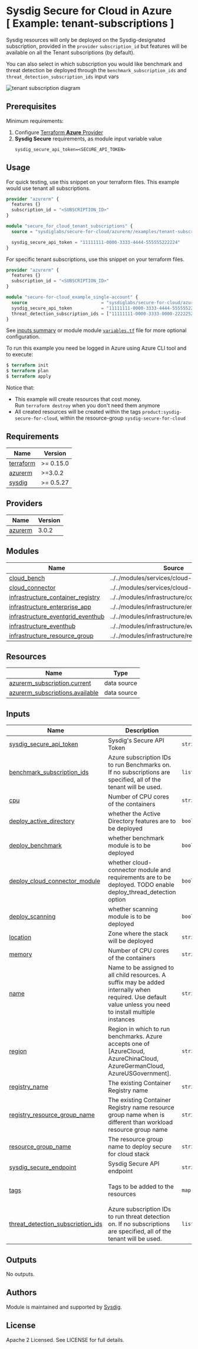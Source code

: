 # Sysdig Secure for Cloud in Azure<br/>[ Example: tenant-subscriptions ]

Sysdig resources will only be deployed on the Sysdig-designated subscription, provided in
the `provider` `subscription_id`
but features will be available on all the Tenant subscriptions (by default).

You can also select in which subscription you would like benchmark and threat detection be deployed through
the `benchmark_subscription_ids` and `threat_detection_subscription_ids` input vars<br/>

![tenant subscription diagram](https://github.com/sysdiglabs/terraform-azurerm-secure-for-cloud/blob/master/examples/tenant-subscriptions/diagram-tenant.png?raw=true)

## Prerequisites

Minimum requirements:

1. Configure [Terraform **Azure** Provider](https://registry.terraform.io/providers/hashicorp/azurerm/latest/docs)
2. **Sysdig Secure** requirements, as module input variable value
    ```
    sysdig_secure_api_token=<SECURE_API_TOKEN>
    ```

## Usage

For quick testing, use this snippet on your terraform files. This example would use tenant all subscriptions.

```terraform
provider "azurerm" {
  features {}
  subscription_id = "<SUBSCRIPTION_ID>"
}

module "secure_for_cloud_tenant_subscriptions" {
  source = "sysdiglabs/secure-for-cloud/azurerm//examples/tenant-subscriptions"

  sysdig_secure_api_token = "11111111-0000-3333-4444-555555222224"
}
```

For specific tenant subscriptions, use this snippet on your terraform files.

```terraform
provider "azurerm" {
  features {}
  subscription_id = "<SUBSCRIPTION_ID>"
}

module "secure-for-cloud_example_single-account" {
  source                            = "sysdiglabs/secure-for-cloud/azurerm//examples/tenant-subscriptions"
  sysdig_secure_api_token           = "11111111-0000-3333-4444-555555222224"
  threat_detection_subscription_ids = ["11111111-0000-3333-0000-222225222222", "22222222-1111-3333-4444-555555222224"]
}
```

See [inputs summary](#inputs) or module
module [`variables.tf`](https://github.com/sysdiglabs/terraform-azurerm-secure-for-cloud/blob/master/examples/new_resource_group/variables.tf)
file for more optional configuration.

To run this example you need be logged in Azure using Azure CLI tool and to execute:

```terraform
$ terraform init
$ terraform plan
$ terraform apply
```

Notice that:

* This example will create resources that cost money.<br/>Run `terraform destroy` when you don't need them anymore
* All created resources will be created within the tags `product:sysdig-secure-for-cloud`, within the
  resource-group `sysdig-secure-for-cloud`

<!-- BEGINNING OF PRE-COMMIT-TERRAFORM DOCS HOOK -->
## Requirements

| Name | Version |
|------|---------|
| <a name="requirement_terraform"></a> [terraform](#requirement\_terraform) | >= 0.15.0 |
| <a name="requirement_azurerm"></a> [azurerm](#requirement\_azurerm) | >=3.0.2 |
| <a name="requirement_sysdig"></a> [sysdig](#requirement\_sysdig) | >= 0.5.27 |

## Providers

| Name | Version |
|------|---------|
| <a name="provider_azurerm"></a> [azurerm](#provider\_azurerm) | 3.0.2 |

## Modules

| Name | Source | Version |
|------|--------|---------|
| <a name="module_cloud_bench"></a> [cloud\_bench](#module\_cloud\_bench) | ../../modules/services/cloud-bench | n/a |
| <a name="module_cloud_connector"></a> [cloud\_connector](#module\_cloud\_connector) | ../../modules/services/cloud-connector | n/a |
| <a name="module_infrastructure_container_registry"></a> [infrastructure\_container\_registry](#module\_infrastructure\_container\_registry) | ../../modules/infrastructure/container_registry | n/a |
| <a name="module_infrastructure_enterprise_app"></a> [infrastructure\_enterprise\_app](#module\_infrastructure\_enterprise\_app) | ../../modules/infrastructure/enterprise_app | n/a |
| <a name="module_infrastructure_eventgrid_eventhub"></a> [infrastructure\_eventgrid\_eventhub](#module\_infrastructure\_eventgrid\_eventhub) | ../../modules/infrastructure/eventhub | n/a |
| <a name="module_infrastructure_eventhub"></a> [infrastructure\_eventhub](#module\_infrastructure\_eventhub) | ../../modules/infrastructure/eventhub | n/a |
| <a name="module_infrastructure_resource_group"></a> [infrastructure\_resource\_group](#module\_infrastructure\_resource\_group) | ../../modules/infrastructure/resource_group | n/a |

## Resources

| Name | Type |
|------|------|
| [azurerm_subscription.current](https://registry.terraform.io/providers/hashicorp/azurerm/latest/docs/data-sources/subscription) | data source |
| [azurerm_subscriptions.available](https://registry.terraform.io/providers/hashicorp/azurerm/latest/docs/data-sources/subscriptions) | data source |

## Inputs

| Name | Description | Type | Default | Required |
|------|-------------|------|---------|:--------:|
| <a name="input_sysdig_secure_api_token"></a> [sysdig\_secure\_api\_token](#input\_sysdig\_secure\_api\_token) | Sysdig's Secure API Token | `string` | n/a | yes |
| <a name="input_benchmark_subscription_ids"></a> [benchmark\_subscription\_ids](#input\_benchmark\_subscription\_ids) | Azure subscription IDs to run Benchmarks on. If no subscriptions are specified, all of the tenant will be used. | `list(string)` | `[]` | no |
| <a name="input_cpu"></a> [cpu](#input\_cpu) | Number of CPU cores of the containers | `string` | `"0.5"` | no |
| <a name="input_deploy_active_directory"></a> [deploy\_active\_directory](#input\_deploy\_active\_directory) | whether the Active Directory features are to be deployed | `bool` | `true` | no |
| <a name="input_deploy_benchmark"></a> [deploy\_benchmark](#input\_deploy\_benchmark) | whether benchmark module is to be deployed | `bool` | `true` | no |
| <a name="input_deploy_cloud_connector_module"></a> [deploy\_cloud\_connector\_module](#input\_deploy\_cloud\_connector\_module) | whether cloud-connector module and requirements are to be deployed. TODO enable deploy\_thread\_detection option | `bool` | `false` | no |
| <a name="input_deploy_scanning"></a> [deploy\_scanning](#input\_deploy\_scanning) | whether scanning module is to be deployed | `bool` | `true` | no |
| <a name="input_location"></a> [location](#input\_location) | Zone where the stack will be deployed | `string` | `"westus"` | no |
| <a name="input_memory"></a> [memory](#input\_memory) | Number of CPU cores of the containers | `string` | `"1"` | no |
| <a name="input_name"></a> [name](#input\_name) | Name to be assigned to all child resources. A suffix may be added internally when required. Use default value unless you need to install multiple instances | `string` | `"sfc"` | no |
| <a name="input_region"></a> [region](#input\_region) | Region in which to run benchmarks. Azure accepts one of [AzureCloud, AzureChinaCloud, AzureGermanCloud, AzureUSGovernment]. | `string` | `"AzureCloud"` | no |
| <a name="input_registry_name"></a> [registry\_name](#input\_registry\_name) | The existing Container Registry name | `string` | `""` | no |
| <a name="input_registry_resource_group_name"></a> [registry\_resource\_group\_name](#input\_registry\_resource\_group\_name) | The existing Container Registry name resource group name when is different than workload resource group name | `string` | `""` | no |
| <a name="input_resource_group_name"></a> [resource\_group\_name](#input\_resource\_group\_name) | The resource group name to deploy secure for cloud stack | `string` | `""` | no |
| <a name="input_sysdig_secure_endpoint"></a> [sysdig\_secure\_endpoint](#input\_sysdig\_secure\_endpoint) | Sysdig Secure API endpoint | `string` | `"https://secure.sysdig.com"` | no |
| <a name="input_tags"></a> [tags](#input\_tags) | Tags to be added to the resources | `map(string)` | <pre>{<br>  "product": "sysdig-secure-for-cloud"<br>}</pre> | no |
| <a name="input_threat_detection_subscription_ids"></a> [threat\_detection\_subscription\_ids](#input\_threat\_detection\_subscription\_ids) | Azure subscription IDs to run threat detection on. If no subscriptions are specified, all of the tenant will be used. | `list(string)` | `[]` | no |

## Outputs

No outputs.
<!-- END OF PRE-COMMIT-TERRAFORM DOCS HOOK -->

## Authors

Module is maintained and supported by [Sysdig](https://sysdig.com).

## License

Apache 2 Licensed. See LICENSE for full details.
